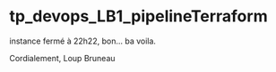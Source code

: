 # tp_devops_LB1_pipelineTerraform
instance fermé à 22h22, bon... ba voila.

Cordialement,
Loup Bruneau
